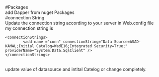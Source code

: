 #Packages\
add Dapper from nuget Packages\
#connection String\
Update the connection string according to your server in Web.config file\
my connection string is
```
<connectionStrings>
		<add name ="conn" connectionString="Data Source=ASAD-KAMAL;Initial Catalog=WadE16;Integrated Security=True;" providerName="System.Data.SqlClient" />
</connectionStrings>
```
\
update value of datasource and intital Catelog or change completely.
